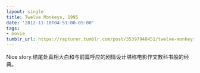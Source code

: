 ```yaml
---
layout: single
title: Twelve Monkeys, 1995
date: '2012-11-10T04:51:00-05:00'
tags:
- movie
tumblr_url: https://rapturer.tumblr.com/post/35397948451/twelve-monkeys-1995
---
```

Nice story.结尾处真相大白和与前篇呼应的剧情设计堪称电影作文教科书般的经典。

